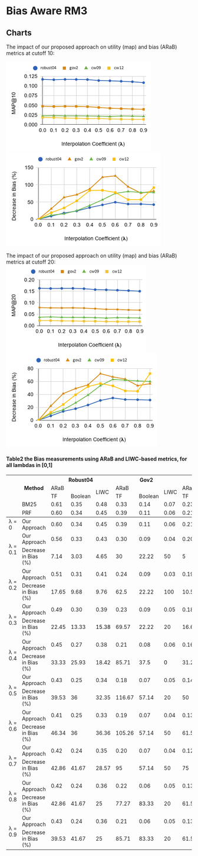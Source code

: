 # Bias Aware RM3
## Charts

The impact of our proposed approach on utility (map)
and bias (ARaB) metrics at cutoff 10:

![](charts/map%4010-lambda.png)
![](charts/bias_decrement%4010.png)

The impact of our proposed approach on utility (map)
and bias (ARaB) metrics at cutoff 20:
![](charts/map%4020-lambda.png)
![](charts/bias_decrement%4020.png)

#### Table2 the Bias measurements using ARaB and LIWC-based metrics, for all lambdas in [0,1]

<table class="tg">
<thead>
  <tr>
    <th class="tg-sg5v" rowspan="5"></th>
    <th class="tg-sg5v" rowspan="3">Method</th>
    <th class="tg-sg5v" colspan="3">Robust04</th>
    <th class="tg-sg5v" colspan="3">Gov2</th>
    <th class="tg-sg5v" colspan="3">CW09</th>
    <th class="tg-sg5v" colspan="3">CW12</th>
  </tr>
  <tr>
    <td class="tg-sg5v" colspan="2">ARaB</td>
    <td class="tg-sg5v" rowspan="2">LIWC</td>
    <td class="tg-sg5v" colspan="2">ARaB</td>
    <td class="tg-sg5v" rowspan="2">LIWC</td>
    <td class="tg-sg5v" colspan="2">ARaB</td>
    <td class="tg-sg5v" rowspan="2">LIWC</td>
    <td class="tg-sg5v" colspan="2">ARaB</td>
    <td class="tg-sg5v" rowspan="2">LIWC</td>
  </tr>
  <tr>
    <td class="tg-sg5v">TF</td>
    <td class="tg-sg5v">Boolean</td>
    <td class="tg-sg5v">TF</td>
    <td class="tg-sg5v">Boolean</td>
    <td class="tg-sg5v">TF</td>
    <td class="tg-sg5v">Boolean</td>
    <td class="tg-sg5v">TF</td>
    <td class="tg-sg5v">Boolean</td>
  </tr>
  <tr>
    <td class="tg-sg5v">BM25</td>
    <td class="tg-sg5v">0.61</td>
    <td class="tg-sg5v">0.35</td>
    <td class="tg-sg5v"><span style="font-weight:400;font-style:normal">0.48</span></td>
    <td class="tg-sg5v">0.33</td>
    <td class="tg-sg5v">0.14</td>
    <td class="tg-sg5v">0.07</td>
    <td class="tg-sg5v">0.23</td>
    <td class="tg-sg5v">0.08</td>
    <td class="tg-sg5v">0.05</td>
    <td class="tg-sg5v">0.40</td>
    <td class="tg-sg5v">0.14</td>
    <td class="tg-sg5v">0.19</td>
  </tr>
  <tr>
    <td class="tg-sg5v">PRF</td>
    <td class="tg-sg5v">0.60</td>
    <td class="tg-sg5v">0.34</td>
    <td class="tg-sg5v">0.45</td>
    <td class="tg-sg5v">0.39</td>
    <td class="tg-sg5v">0.11</td>
    <td class="tg-sg5v">0.06</td>
    <td class="tg-sg5v">0.21</td>
    <td class="tg-sg5v">0.08</td>
    <td class="tg-sg5v">0.07</td>
    <td class="tg-sg5v">0.42</td>
    <td class="tg-sg5v">0.10</td>
    <td class="tg-sg5v">0.20</td>
  </tr>
</thead>
<tbody>
  <tr>
    <td class="tg-sg5v"><span style="font-weight:400;font-style:normal">λ = 0</span></td>
    <td class="tg-sg5v">Our Approach</td>
    <td class="tg-sg5v">0.60</td>
    <td class="tg-sg5v">0.34</td>
    <td class="tg-sg5v">0.45</td>
    <td class="tg-sg5v">0.39</td>
    <td class="tg-sg5v">0.11</td>
    <td class="tg-sg5v">0.06</td>
    <td class="tg-sg5v">0.21</td>
    <td class="tg-sg5v">0.08</td>
    <td class="tg-sg5v">0.07</td>
    <td class="tg-sg5v">0.42</td>
    <td class="tg-sg5v">0.10</td>
    <td class="tg-sg5v">0.20</td>
  </tr>
  <tr>
    <td class="tg-sg5v" rowspan="2"><span style="font-weight:400;font-style:normal">λ = 0.1</span></td>
    <td class="tg-sg5v">Our Approach</td>
    <td class="tg-sg5v">0.56</td>
    <td class="tg-sg5v"><span style="font-weight:400;font-style:normal">0.33</span></td>
    <td class="tg-sg5v">0.43</td>
    <td class="tg-sg5v"><span style="font-weight:400;font-style:normal">0.30</span></td>
    <td class="tg-sg5v">0.09</td>
    <td class="tg-sg5v">0.04</td>
    <td class="tg-sg5v">0.20</td>
    <td class="tg-sg5v">0.06</td>
    <td class="tg-sg5v">0.08</td>
    <td class="tg-sg5v">0.35</td>
    <td class="tg-sg5v">0.09</td>
    <td class="tg-sg5v">0.17</td>
  </tr>
  <tr>
    <td class="tg-sg5v">Decrease in Bias (%)</td>
    <td class="tg-sg5v">7.14</td>
    <td class="tg-sg5v">3.03</td>
    <td class="tg-sg5v">4.65</td>
    <td class="tg-sg5v">30</td>
    <td class="tg-sg5v">22.22</td>
    <td class="tg-sg5v">50</td>
    <td class="tg-sg5v">5</td>
    <td class="tg-sg5v">33.33</td>
    <td class="tg-sg5v"><span style="color:#FE0000">-12.5</span></td>
    <td class="tg-sg5v">20</td>
    <td class="tg-sg5v">11.11</td>
    <td class="tg-sg5v">17.65</td>
  </tr>
  <tr>
    <td class="tg-sg5v" rowspan="2"><span style="font-weight:400;font-style:normal">λ = 0.2</span></td>
    <td class="tg-sg5v">Our Approach</td>
    <td class="tg-sg5v">0.51</td>
    <td class="tg-sg5v"><span style="font-weight:400;font-style:normal">0.31</span></td>
    <td class="tg-sg5v">0.41</td>
    <td class="tg-sg5v"><span style="font-weight:400;font-style:normal">0.24</span></td>
    <td class="tg-sg5v">0.09</td>
    <td class="tg-sg5v">0.03</td>
    <td class="tg-sg5v">0.19</td>
    <td class="tg-sg5v">0.06</td>
    <td class="tg-sg5v">0.04</td>
    <td class="tg-sg5v">0.31</td>
    <td class="tg-sg5v">0.09</td>
    <td class="tg-sg5v">0.14</td>
  </tr>
  <tr>
    <td class="tg-sg5v">Decrease in Bias (%)</td>
    <td class="tg-sg5v">17.65</td>
    <td class="tg-sg5v">9.68</td>
    <td class="tg-sg5v">9.76</td>
    <td class="tg-sg5v">62.5</td>
    <td class="tg-sg5v">22.22</td>
    <td class="tg-sg5v">100</td>
    <td class="tg-sg5v">10.53</td>
    <td class="tg-sg5v">33.33</td>
    <td class="tg-sg5v">75</td>
    <td class="tg-sg5v">35.48</td>
    <td class="tg-sg5v">11.11</td>
    <td class="tg-sg5v">42.86</td>
  </tr>
  <tr>
    <td class="tg-sg5v" rowspan="2"><span style="font-weight:400;font-style:normal">λ = 0.3</span></td>
    <td class="tg-sg5v">Our Approach</td>
    <td class="tg-sg5v">0.49</td>
    <td class="tg-sg5v"><span style="font-weight:400;font-style:normal">0.30</span></td>
    <td class="tg-sg5v">0.39</td>
    <td class="tg-sg5v"><span style="font-weight:400;font-style:normal">0.23</span></td>
    <td class="tg-sg5v">0.09</td>
    <td class="tg-sg5v">0.05</td>
    <td class="tg-sg5v">0.18</td>
    <td class="tg-sg5v">0.06</td>
    <td class="tg-sg5v">0.07</td>
    <td class="tg-sg5v">0.27</td>
    <td class="tg-sg5v">0.07</td>
    <td class="tg-sg5v">0.14</td>
  </tr>
  <tr>
    <td class="tg-sg5v">Decrease in Bias (%)</td>
    <td class="tg-sg5v">22.45</td>
    <td class="tg-sg5v">13.33</td>
    <td class="tg-sg5v"><span style="color:#000">15.38</span></td>
    <td class="tg-sg5v">69.57</td>
    <td class="tg-sg5v">22.22</td>
    <td class="tg-sg5v">20</td>
    <td class="tg-sg5v">16.67</td>
    <td class="tg-sg5v">33.33</td>
    <td class="tg-sg5v"><span style="color:#FE0000">0</span></td>
    <td class="tg-sg5v">55.56</td>
    <td class="tg-sg5v">42.86</td>
    <td class="tg-sg5v">42.86</td>
  </tr>
  <tr>
    <td class="tg-sg5v" rowspan="2"><span style="font-weight:400;font-style:normal">λ = 0.4</span></td>
    <td class="tg-sg5v">Our Approach</td>
    <td class="tg-sg5v">0.45</td>
    <td class="tg-sg5v"><span style="font-weight:400;font-style:normal">0.27</span></td>
    <td class="tg-sg5v">0.38</td>
    <td class="tg-sg5v">0.21</td>
    <td class="tg-sg5v">0.08</td>
    <td class="tg-sg5v">0.06</td>
    <td class="tg-sg5v">0.16</td>
    <td class="tg-sg5v">0.05</td>
    <td class="tg-sg5v">0.05</td>
    <td class="tg-sg5v">0.23</td>
    <td class="tg-sg5v">0.05</td>
    <td class="tg-sg5v">0.13</td>
  </tr>
  <tr>
    <td class="tg-sg5v">Decrease in Bias (%)</td>
    <td class="tg-sg5v">33.33</td>
    <td class="tg-sg5v">25.93</td>
    <td class="tg-sg5v">18.42</td>
    <td class="tg-sg5v">85.71</td>
    <td class="tg-sg5v">37.5</td>
    <td class="tg-sg5v"><span style="color:#000">0</span></td>
    <td class="tg-sg5v">31.25</td>
    <td class="tg-sg5v">60</td>
    <td class="tg-sg5v">40</td>
    <td class="tg-sg5v">82.61</td>
    <td class="tg-sg5v">100</td>
    <td class="tg-sg5v">53.85</td>
  </tr>
  <tr>
    <td class="tg-sg5v" rowspan="2">λ = 0.5</td>
    <td class="tg-sg5v">Our Approach</td>
    <td class="tg-sg5v">0.43</td>
    <td class="tg-sg5v"><span style="font-weight:400;font-style:normal">0.25</span></td>
    <td class="tg-sg5v">0.34</td>
    <td class="tg-sg5v">0.18</td>
    <td class="tg-sg5v">0.07</td>
    <td class="tg-sg5v">0.05</td>
    <td class="tg-sg5v">0.14</td>
    <td class="tg-sg5v">0.06</td>
    <td class="tg-sg5v">0.04</td>
    <td class="tg-sg5v">0.23</td>
    <td class="tg-sg5v">0.05</td>
    <td class="tg-sg5v">0.13</td>
  </tr>
  <tr>
    <td class="tg-sg5v">Decrease in Bias (%)</td>
    <td class="tg-sg5v">39.53</td>
    <td class="tg-sg5v">36</td>
    <td class="tg-sg5v">32.35</td>
    <td class="tg-sg5v">116.67</td>
    <td class="tg-sg5v">57.14</td>
    <td class="tg-sg5v">20</td>
    <td class="tg-sg5v">50</td>
    <td class="tg-sg5v">33.33</td>
    <td class="tg-sg5v">75</td>
    <td class="tg-sg5v">82.61</td>
    <td class="tg-sg5v">100</td>
    <td class="tg-sg5v">53.85</td>
  </tr>
  <tr>
    <td class="tg-sg5v" rowspan="2"><span style="font-weight:400;font-style:normal">λ = 0.6</span></td>
    <td class="tg-sg5v">Our Approach</td>
    <td class="tg-sg5v">0.41</td>
    <td class="tg-sg5v">0.25</td>
    <td class="tg-sg5v">0.33</td>
    <td class="tg-sg5v">0.19</td>
    <td class="tg-sg5v">0.07</td>
    <td class="tg-sg5v">0.04</td>
    <td class="tg-sg5v">0.13</td>
    <td class="tg-sg5v">0.05</td>
    <td class="tg-sg5v">0.07</td>
    <td class="tg-sg5v">0.23</td>
    <td class="tg-sg5v">0.06</td>
    <td class="tg-sg5v">0.14</td>
  </tr>
  <tr>
    <td class="tg-sg5v">Decrease in Bias (%)</td>
    <td class="tg-sg5v">46.34</td>
    <td class="tg-sg5v">36</td>
    <td class="tg-sg5v">36.36</td>
    <td class="tg-sg5v">105.26</td>
    <td class="tg-sg5v">57.14</td>
    <td class="tg-sg5v">50</td>
    <td class="tg-sg5v">61.54</td>
    <td class="tg-sg5v">60</td>
    <td class="tg-sg5v">0</td>
    <td class="tg-sg5v">82.61</td>
    <td class="tg-sg5v">66.67</td>
    <td class="tg-sg5v">42.86</td>
  </tr>
  <tr>
    <td class="tg-sg5v" rowspan="2">λ = 0.7</td>
    <td class="tg-sg5v">Our Approach</td>
    <td class="tg-sg5v">0.42</td>
    <td class="tg-sg5v">0.24</td>
    <td class="tg-sg5v">0.35</td>
    <td class="tg-sg5v">0.20</td>
    <td class="tg-sg5v">0.07</td>
    <td class="tg-sg5v">0.04</td>
    <td class="tg-sg5v">0.12</td>
    <td class="tg-sg5v">0.05</td>
    <td class="tg-sg5v">0.04</td>
    <td class="tg-sg5v">0.27</td>
    <td class="tg-sg5v">0.06</td>
    <td class="tg-sg5v">0.14</td>
  </tr>
  <tr>
    <td class="tg-sg5v">Decrease in Bias (%)</td>
    <td class="tg-sg5v">42.86</td>
    <td class="tg-sg5v">41.67</td>
    <td class="tg-sg5v">28.57</td>
    <td class="tg-sg5v">95</td>
    <td class="tg-sg5v">57.14</td>
    <td class="tg-sg5v">50</td>
    <td class="tg-sg5v">75</td>
    <td class="tg-sg5v">60</td>
    <td class="tg-sg5v">75</td>
    <td class="tg-sg5v">55.56</td>
    <td class="tg-sg5v">66.67</td>
    <td class="tg-sg5v">42.86</td>
  </tr>
  <tr>
    <td class="tg-sg5v" rowspan="2">λ = 0.8</td>
    <td class="tg-sg5v">Our Approach</td>
    <td class="tg-sg5v">0.42</td>
    <td class="tg-sg5v">0.24</td>
    <td class="tg-sg5v">0.36</td>
    <td class="tg-sg5v">0.22</td>
    <td class="tg-sg5v">0.06</td>
    <td class="tg-sg5v">0.05</td>
    <td class="tg-sg5v">0.13</td>
    <td class="tg-sg5v">0.05</td>
    <td class="tg-sg5v">0.05</td>
    <td class="tg-sg5v"><span style="font-weight:400;font-style:normal">0.27</span></td>
    <td class="tg-sg5v">0.06</td>
    <td class="tg-sg5v">0.13</td>
  </tr>
  <tr>
    <td class="tg-sg5v">Decrease in Bias (%)</td>
    <td class="tg-sg5v"><span style="font-weight:400;font-style:normal">42.86</span></td>
    <td class="tg-sg5v"><span style="font-weight:400;font-style:normal">41.67</span></td>
    <td class="tg-sg5v">25</td>
    <td class="tg-sg5v">77.27</td>
    <td class="tg-sg5v">83.33</td>
    <td class="tg-sg5v">20</td>
    <td class="tg-sg5v">61.54</td>
    <td class="tg-sg5v">60</td>
    <td class="tg-sg5v">40</td>
    <td class="tg-sg5v">55.56</td>
    <td class="tg-sg5v">66.67</td>
    <td class="tg-sg5v">53.85</td>
  </tr>
  <tr>
    <td class="tg-sg5v" rowspan="2"><span style="font-weight:400;font-style:normal">λ = 0.9</span></td>
    <td class="tg-sg5v">Our Approach</td>
    <td class="tg-sg5v">0.43</td>
    <td class="tg-sg5v">0.24</td>
    <td class="tg-sg5v">0.36</td>
    <td class="tg-sg5v">0.21</td>
    <td class="tg-sg5v">0.06</td>
    <td class="tg-sg5v">0.05</td>
    <td class="tg-sg5v">0.13</td>
    <td class="tg-sg5v">0.05</td>
    <td class="tg-sg5v">0.06</td>
    <td class="tg-sg5v"><span style="font-weight:400;font-style:normal">0.21</span></td>
    <td class="tg-sg5v">0.06</td>
    <td class="tg-sg5v">0.10</td>
  </tr>
  <tr>
    <td class="tg-sg5v">Decrease in Bias (%)</td>
    <td class="tg-sg5v">39.53</td>
    <td class="tg-sg5v"><span style="font-weight:400;font-style:normal">41.67</span></td>
    <td class="tg-sg5v"><span style="font-weight:400;font-style:normal">25</span></td>
    <td class="tg-sg5v">85.71</td>
    <td class="tg-sg5v">83.33</td>
    <td class="tg-sg5v">20</td>
    <td class="tg-sg5v">61.54</td>
    <td class="tg-sg5v">60</td>
    <td class="tg-sg5v">16.67</td>
    <td class="tg-sg5v">100</td>
    <td class="tg-sg5v">66.67</td>
    <td class="tg-sg5v">100</td>
  </tr>
</tbody>
</table>
